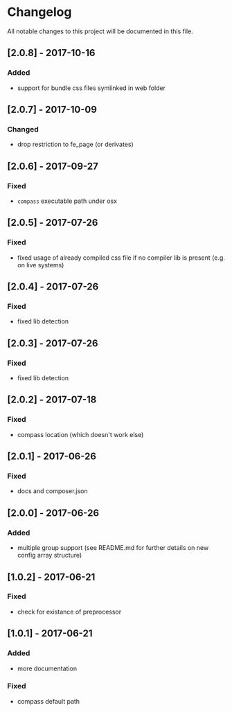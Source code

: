 # Changelog
All notable changes to this project will be documented in this file.

## [2.0.8] - 2017-10-16

### Added
- support for bundle css files symlinked in web folder

## [2.0.7] - 2017-10-09

### Changed
- drop restriction to fe_page (or derivates)

## [2.0.6] - 2017-09-27

### Fixed
- `compass` executable path under osx

## [2.0.5] - 2017-07-26

### Fixed
- fixed usage of already compiled css file if no compiler lib is present (e.g. on live systems)

## [2.0.4] - 2017-07-26

### Fixed
- fixed lib detection

## [2.0.3] - 2017-07-26

### Fixed
- fixed lib detection

## [2.0.2] - 2017-07-18

### Fixed
- compass location (which doesn't work else)

## [2.0.1] - 2017-06-26

### Fixed
- docs and composer.json

## [2.0.0] - 2017-06-26

### Added
- multiple group support (see README.md for further details on new config array structure)

## [1.0.2] - 2017-06-21

### Fixed
- check for existance of preprocessor

## [1.0.1] - 2017-06-21

### Added
- more documentation

### Fixed
- compass default path
